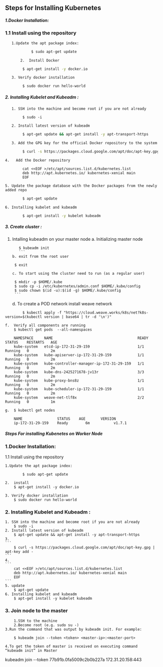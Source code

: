 <p align="center">
<h2> Steps for Installing Kubernetes </h2>
</p>

##### 1.Docker Installation:
 
   ### 1.1 Install using the repository
      
	   1.Update the apt package index:
```bash	     
    		$ sudo apt-get update
```	 
           2.  Install Docker
```bash	      
	 	$ apt-get install -y docker.io
```
	   3. Verify docker installation
```bash         
		$ sudo docker run hello-world
```
##### 2. Installing Kubelet and Kubeadm : 
	   1. SSH into the machine and become root if you are not already
``` 
		$ sudo -i
```   
	   2. Install latest version of kubeadm  
```bash 		
	 	$ apt-get update && apt-get install -y apt-transport-https
```		
	   3. Add the GPG key for the official Docker repository to the system
```bash	
		$ curl -s https://packages.cloud.google.com/apt/doc/apt-key.gpg | apt-key add -
```		
	4.   Add the Docker repository
```
		cat <<EOF >/etc/apt/sources.list.d/kubernetes.list 
		deb http://apt.kubernetes.io/ kubernetes-xenial main 
		EOF
```
	5. Update the package database with the Docker packages from the newly added repo
```bash
		$ apt-get update
```		
	6. Installing kubelet and kubeadm
```bash	
		$ apt-get install -y kubelet kubeadm
```		

##### 3. Create cluster : 
1. Intalling kubeadm on your master node
	a. Initializing master node
	 ```
		$ kubeadm init 
        ```
	b. exit from the root user
	```
		$ exit
	```
	c. To start using the cluster need to run (as a regular user)
	```
		$ mkdir -p $HOME/.kube
		$ sudo cp -i /etc/kubernetes/admin.conf $HOME/.kube/config
		$ sudo chown $(id -u):$(id -g) $HOME/.kube/config
        ```
	
	d. To create a POD network install weave network
```
		$ kubectl apply -f "https://cloud.weave.works/k8s/net?k8s-version=$(kubectl version | base64 | tr -d '\n')"
```		
		
	f.  Verify all components are running
		$ kubectl get pods  --all-namespaces
```
	NAMESPACE     NAME                                       READY     STATUS    RESTARTS   AGE
	kube-system   etcd-ip-172-31-29-159                      1/1       Running   0          2m
	kube-system   kube-apiserver-ip-172-31-29-159            1/1       Running   0          2m
	kube-system   kube-controller-manager-ip-172-31-29-159   1/1       Running   0          2m
	kube-system   kube-dns-2425271678-jv13r                  3/3       Running   0          2m
	kube-system   kube-proxy-bns8z                           1/1       Running   0          2m
	kube-system   kube-scheduler-ip-172-31-29-159            1/1       Running   0          2m
	kube-system   weave-net-tlf8x                            2/2       Running   0          1m
 ```	
	g.  $ kubectl get nodes
```	
	NAME               	STATUS    AGE       VERSION
	ip-172-31-29-159   	Ready        6m           v1.7.1 
 ```
##### Steps For installing Kubenetes on Worker Node

### 1.Docker Installation:	
   
   1.1 Install using the repository
      
	1.Update the apt package index:
	     
    		$ sudo apt-get update
	
	2.  install
		$ apt-get install -y docker.io

  	3. Verify docker installation
		$ sudo docker run hello-world

### 2. Installing Kubelet and Kubeadm : 
	1. SSH into the machine and become root if you are not already
		$ sudo -i
	2. Install latest version of kubeadm  
	 	$ apt-get update && apt-get install -y apt-transport-https
	3.  
	```
		$ curl -s https://packages.cloud.google.com/apt/doc/apt-key.gpg | apt-key add -
	```
	4.
	```
		cat <<EOF >/etc/apt/sources.list.d/kubernetes.list 
		deb http://apt.kubernetes.io/ kubernetes-xenial main 
		EOF
	```
	5. update
		$ apt-get update
	6. Installing kubelet and kubeadm
		$ apt-get install -y kubelet kubeadm
### 3. Join node to the master
       	1.SSH to the machine 
     	2.Become root (e.g. sudo su -) 
 	3.Run the command that was output by kubeadm init. For example:
```	
	$ kubeadm join --token <token> <master-ip>:<master-port>
```
	4.To get the token of master is received on executing command  “kubeadm init” in Master



kubeadm join --token 77b91b.0fa5009c2b0b227a 172.31.20.158:443
